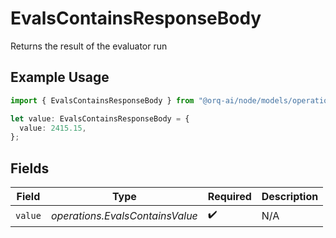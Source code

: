 # EvalsContainsResponseBody

Returns the result of the evaluator run

## Example Usage

```typescript
import { EvalsContainsResponseBody } from "@orq-ai/node/models/operations";

let value: EvalsContainsResponseBody = {
  value: 2415.15,
};
```

## Fields

| Field                           | Type                            | Required                        | Description                     |
| ------------------------------- | ------------------------------- | ------------------------------- | ------------------------------- |
| `value`                         | *operations.EvalsContainsValue* | :heavy_check_mark:              | N/A                             |